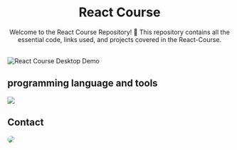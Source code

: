 <div align="center">
<h1 align="center">React Course</h1>
Welcome to the React Course Repository! 🚀 This repository contains all the essential code, links used, and projects covered in the React-Course.
<br />
<br />
</div>

![React Course Desktop Demo](./website-demo-image/GalaxyNFTPanen.jpg "Desktop Demo")

## programming language and tools

<p>
   <a href="#">
    <img src="https://skillicons.dev/icons?i=html,css,js,bootstrap,react,vscode,&perline=6" />
   </a>
</p>

## Contact

<p align="left">
  <a href="https://www.linkedin.com/in/ahmed-abd-alalim-286768299/" target="_blank"><img src="https://img.shields.io/badge/-LinkedIn-%230077B5?style=for-the-badge&logo=linkedin&logoColor=white" style="border-radius: 30px" target="_blank"></a>
</p>
